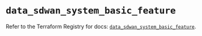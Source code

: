 # `data_sdwan_system_basic_feature`

Refer to the Terraform Registry for docs: [`data_sdwan_system_basic_feature`](https://registry.terraform.io/providers/ciscodevnet/sdwan/0.8.0/docs/data-sources/system_basic_feature).
